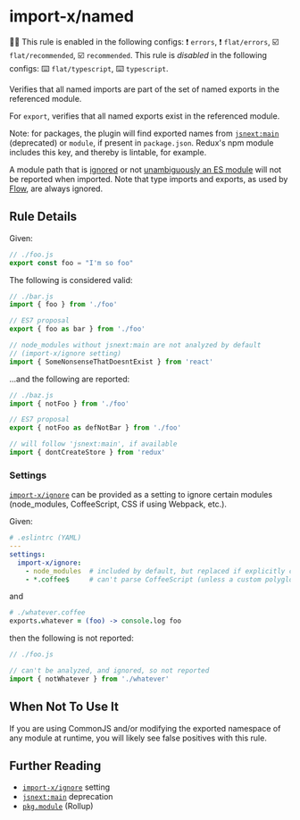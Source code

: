 # import-x/named

💼🚫 This rule is enabled in the following configs: ❗ `errors`, ❗ `flat/errors`, ☑️ `flat/recommended`, ☑️ `recommended`. This rule is _disabled_ in the following configs: ⌨️ `flat/typescript`, ⌨️ `typescript`.

<!-- end auto-generated rule header -->

Verifies that all named imports are part of the set of named exports in the referenced module.

For `export`, verifies that all named exports exist in the referenced module.

Note: for packages, the plugin will find exported names
from [`jsnext:main`] (deprecated) or `module`, if present in `package.json`.
Redux's npm module includes this key, and thereby is lintable, for example.

A module path that is [ignored] or not [unambiguously an ES module] will not be reported when imported. Note that type imports and exports, as used by [Flow], are always ignored.

## Rule Details

Given:

```js
// ./foo.js
export const foo = "I'm so foo"
```

The following is considered valid:

```js
// ./bar.js
import { foo } from './foo'

// ES7 proposal
export { foo as bar } from './foo'

// node_modules without jsnext:main are not analyzed by default
// (import-x/ignore setting)
import { SomeNonsenseThatDoesntExist } from 'react'
```

...and the following are reported:

```js
// ./baz.js
import { notFoo } from './foo'

// ES7 proposal
export { notFoo as defNotBar } from './foo'

// will follow 'jsnext:main', if available
import { dontCreateStore } from 'redux'
```

### Settings

[`import-x/ignore`] can be provided as a setting to ignore certain modules (node_modules,
CoffeeScript, CSS if using Webpack, etc.).

Given:

```yaml
# .eslintrc (YAML)
---
settings:
  import-x/ignore:
    - node_modules  # included by default, but replaced if explicitly configured
    - *.coffee$     # can't parse CoffeeScript (unless a custom polyglot parser was configured)
```

and

```coffeescript
# ./whatever.coffee
exports.whatever = (foo) -> console.log foo
```

then the following is not reported:

```js
// ./foo.js

// can't be analyzed, and ignored, so not reported
import { notWhatever } from './whatever'
```

## When Not To Use It

If you are using CommonJS and/or modifying the exported namespace of any module at
runtime, you will likely see false positives with this rule.

## Further Reading

- [`import-x/ignore`] setting
- [`jsnext:main`] deprecation
- [`pkg.module`] (Rollup)

[`jsnext:main`]: https://github.com/jsforum/jsforum/issues/5
[`pkg.module`]: https://github.com/rollup/rollup/wiki/pkg.module
[`import-x/ignore`]: ../../README.md#importignore
[ignored]: ../../README.md#importignore
[unambiguously an ES module]: https://github.com/bmeck/UnambiguousJavaScriptGrammar
[Flow]: https://flow.org/
